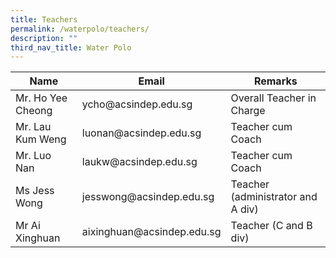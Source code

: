 ```yaml
---
title: Teachers
permalink: /waterpolo/teachers/
description: ""
third_nav_title: Water Polo
---
```

<table>
<thead>
  <tr>
    <th>Name</th>
    <th>Email</th>
    <th>Remarks</th>
  </tr>
</thead>
<tbody>
  <tr>
    <td>Mr. Ho Yee Cheong</td>
    <td>ycho@acsindep.edu.sg</td>
    <td>Overall Teacher in Charge</td>
  </tr>
  <tr>
    <td>Mr. Lau Kum Weng</td>
    <td>luonan@acsindep.edu.sg</td>
    <td>Teacher cum Coach</td>
  </tr>
  <tr>
    <td>Mr. Luo Nan</td>
    <td>laukw@acsindep.edu.sg</td>
    <td>Teacher cum Coach</td>
  </tr>
  <tr>
    <td>Ms Jess Wong</td>
    <td>jesswong@acsindep.edu.sg</td>
    <td>Teacher (administrator and A div)</td>
  </tr>
  <tr>
    <td>Mr Ai Xinghuan</td>
    <td>aixinghuan@acsindep.edu.sg</td>
    <td>Teacher (C and B div)</td>
  </tr>
</tbody>
</table>